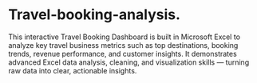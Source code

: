# Travel-booking-analysis.
This interactive Travel Booking Dashboard is built in Microsoft Excel to analyze key travel business metrics such as top destinations, booking trends, revenue performance, and customer insights. It demonstrates advanced Excel data analysis, cleaning, and visualization skills — turning raw data into clear, actionable insights.
